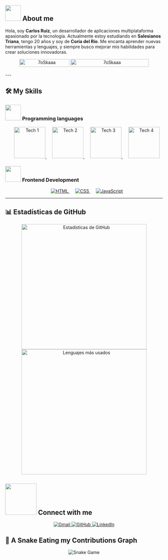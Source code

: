 ## <picture><img src = "https://github.com/7oSkaaa/7oSkaaa/blob/main/Images/about_me.gif?raw=true" width = 50px></picture> About me

Hola, soy **Carlos Ruiz**, un desarrollador de aplicaciones multiplataforma apasionado por la tecnología. Actualmente estoy estudiando en **Salesianos Triana**, tengo 20 años y soy de **Coria del Río**. Me encanta aprender nuevas herramientas y lenguajes, y siempre busco mejorar mis habilidades para crear soluciones innovadoras.

<p align="center"> 
	<img src="https://komarev.com/ghpvc/?username=7oSkaaa&label=Profile%20views&color=0047AB&style=plastic?" alt="7oSkaaa" height=25px, width=160px/> 
	<!---
		<a href = "https://commits.top/egypt.html" target="_blank">
			<img src="https://aktive.tk/egypt/7oSkaaa?color=red" alt="Most Active Users" target="_blank" height=25px, width=250px/> 
		</a>
	-->
	<a href = "https://commits.top/egypt.html" target="_blank">
		<img src="https://enfsgag3ayy6w9q.m.pipedream.net/&style=plastic" alt="7oSkaaa" target="_blank" height=25px, width=250px/> 
	</a>

</p>
---

## 🛠️ My Skills

### <picture> <img src = "https://github.com/7oSkaaa/7oSkaaa/blob/main/Images/Programming_Languages.gif?raw=true" width = 50px>  </picture> Programming languages

<p align="center"> 
  &emsp; 
  <a href="https://www.cprogramming.com/" target="_blank"> 
  <img src="https://github.com/user-attachments/assets/9c3be40a-5ee2-4616-b2bc-8188867fd52d" alt="Tech 1" width="100"/>
  </a> 
  &emsp;
  <a href="https://www.w3schools.com/cpp/" target="_blank"> 
  <img src="https://github.com/user-attachments/assets/3df595ce-c9f2-4c7d-b018-bb108deee843" alt="Tech 2" width="100"/>
  </a> 
  &emsp;
  <a href="https://developer.mozilla.org/en-US/docs/Web/JavaScript" target="_blank"> 
  <img src="https://github.com/user-attachments/assets/ae8afaf7-ee37-498f-bb51-76405b3ceec7" alt="Tech 3" width="100"/>
   </a>
  &emsp;
  <a href="https://www.java.com" target="_blank"> 
  <img src="https://github.com/user-attachments/assets/cbd43a1c-8ebb-4396-86f8-7ec6bf53256f" alt="Tech 4" width="100"/>
  </a>
</p>

### <picture> <img src = "https://github.com/7oSkaaa/7oSkaaa/blob/main/Images/Front_End.gif?raw=true" width = 50px>  </picture> Frontend Development
<p align="center"> 
  &emsp; 
  <a href="https://www.w3.org/html/" target="_blank"> 
   <img alt="HTML" src="https://img.shields.io/badge/HTML5%20-%23E34F26.svg?style=plastic&logo=html5&logoColor=white">
  </a>   
  &emsp;
  <a href="https://www.w3schools.com/css/" target="_blank">
    <img alt="CSS" src="https://img.shields.io/badge/CSS%20-%231572B6.svg?style=plastic&logo=css3&logoColor=white">
  </a> 
  &emsp;
  <a href="https://developer.mozilla.org/en-US/docs/Web/JavaScript" target="_blank"> 
     <img alt="JavaScript" src="https://img.shields.io/badge/JavaScript%20-%23F7DF1E.svg?style=plastic&logo=javascript&logoColor=black">
   </a>
</p>

---

## 📊 Estadísticas de GitHub

<p align="center">
  <img src="https://github-readme-stats.vercel.app/api?username=ruizlo04&show_icons=true&theme=dark" alt="Estadísticas de GitHub" width="400"/>
  <img src="https://github-readme-stats.vercel.app/api/top-langs/?username=ruizlo04&layout=compact&theme=dark" alt="Lenguajes más usados" width="400"/>
</p>

## <picture> <img src="https://github.com/7oSkaaa/7oSkaaa/blob/main/Images/Connect-with-me.gif?raw=true" width="100px"> </picture> Connect with me
<p align="center">
	<a href="mailto:carlosruizlopez.0304@gmail.com">
        <img src="https://img.shields.io/badge/gmail-%23EA4335.svg?style=plastic&logo=gmail&logoColor=white" alt="Gmail"/>
    </a>
	<a href="https://github.com/ruizlo04">
        <img src="https://img.shields.io/badge/github-%23181717.svg?style=plastic&logo=github&logoColor=white" alt="GitHub"/>
    </a>
	<a href="https://www.linkedin.com/in/carlos-ruiz-901395342/">
        <img src="https://img.shields.io/badge/linkedin-%230A66C2.svg?style=plastic&logo=linkedin&logoColor=white" alt="LinkedIn"/>
    </a>
</p>


## 🐍 A Snake Eating my Contributions Graph
	
<p align = "center">
	<img src = "https://github.com/ruizlo04/ruizlo04/blob/output/github-contribution-grid-snake.svg" alt = "Snake Game"/>
</p>

</br>
